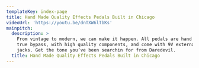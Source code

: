 ```yaml
---
templateKey: index-page
title: Hand Made Quality Effects Pedals Built in Chicago
videoUrl: 'https://youtu.be/dnTXW6lTbKs'
mainpitch:
  description: >
    From vintage to modern, we can make it happen. All pedals are hand built
    true bypass, with high quality components, and come with 9V external DC
    jacks. Get the tone you’ve been searchin for from Daredevil.
  title: Hand Made Quality Effects Pedals Built in Chicago
---
```


